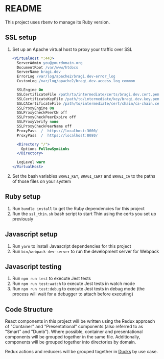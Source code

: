 # README

This project uses rbenv to manage its Ruby version.

## SSL setup



1. Set up an Apache virtual host to proxy your traffic over SSL
    ```apache
    <VirtualHost *:443>
      ServerAdmin you@yourdomain.org
      DocumentRoot /var/www/htdocs
      ServerName bragi.dev
      ErrorLog /var/log/apache2/bragi.dev-error_log
      CustomLog /var/log/apache2/bragi.dev-access_log common
    
      SSLEngine On
      SSLCertificateFile /path/to/intermediate/certs/bragi.dev.cert.pem
      SSLCertificateKeyFile /path/to/intermediate/key/bragi.dev.key.pem
      SSLCACertificateFile /path/to/intermediate/cert/chain/ca-chain.cert.pem
      SSLProxyEngine On
      SSLProxyCheckPeerCN off
      SSLProxyCheckPeerExpire off
      SSLProxyVerify none
      SSLProxyCheckPeerName off
      ProxyPass  /  https://localhost:3000/
      ProxyPass  /  https://localhost:8080/
    
      <Directory "/">
        Options FollowSymLinks
      </Directory>
    
      LogLevel warn
    </VirtualHost>
    ```
2. Set the bash variables `BRAGI_KEY`, `BRAGI_CERT` and `BRAGI_CA` to the paths of those files on your system

## Ruby setup

1. Run `bundle install` to get the Ruby dependencies for this project
2. Run the `ssl_thin.sh` bash script to start Thin using the certs you set up previously

## Javascript setup

1. Run `yarn` to install Javascript dependencies for this project
2. Run `bin/webpack-dev-server` to run the development server for Webpack

## Javascript testing
1. Run `npm run test` to execute Jest tests
2. Run `npm run test:watch` to execute Jest tests in watch mode
3. Run `npm run test:debug` to execute Jest tests in debug mode (the process will wait for a debugger to attach before executing)

## Code Structure

React components in this project will be written using the Redux approach of "Container" and "Presentational" components (also referred to as "Smart" and "Dumb"). Where possible, container and presentational components will be grouped together in the same file. Additionally, components will be grouped together into directories by domain.

Redux actions and reducers will be grouped together in [Ducks](https://github.com/erikras/ducks-modular-redux) by use case.
